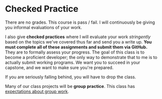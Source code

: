 # Checked Practice
There are no grades.
This course is pass / fail.
I will continuously be giving you informal evaluations of your work.

I also give **checked practices** where I will evaluate your work _stringently_ based on the topics we've covered thus far and send you a write up.
**You must complete all of these assignments and submit them via GitHub.**
They are to formally assess your progress.
The goal of this class is to become a proficient developer;
the only way to demonstrate that to me is to actually submit working programs.
We want you to succeed in your capstone, and we want to make sure you're prepared.

If you are seriously falling behind, you will have to drop the class.

Many of our class projects will be **group practice**.
This class has [expectations about group work](groupwork.md).
